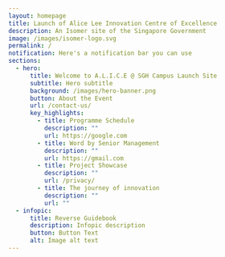 ```yaml
---
layout: homepage
title: Launch of Alice Lee Innovation Centre of Excellence
description: An Isomer site of the Singapore Government
image: /images/isomer-logo.svg
permalink: /
notification: Here's a notification bar you can use
sections:
  - hero:
      title: Welcome to A.L.I.C.E @ SGH Campus Launch Site
      subtitle: Hero subtitle
      background: /images/hero-banner.png
      button: About the Event
      url: /contact-us/
      key_highlights:
        - title: Programme Schedule
          description: ""
          url: https://google.com
        - title: Word by Senior Management
          description: ""
          url: https://gmail.com
        - title: Project Showcase
          description: ""
          url: /privacy/
        - title: The journey of innovation
          description: ""
          url: ""
  - infopic:
      title: Reverse Guidebook
      description: Infopic description
      button: Button Text
      alt: Image alt text
---
```

